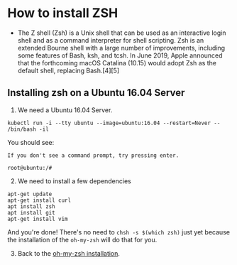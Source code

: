 # How to install ZSH

* The Z shell (Zsh) is a Unix shell that can be used as an interactive login shell and as a command interpreter for shell scripting. Zsh is an extended Bourne shell with a large number of improvements, including some features of Bash, ksh, and tcsh. In June 2019, Apple announced that the forthcoming macOS Catalina (10.15) would adopt Zsh as the default shell, replacing Bash.[4][5]


## Installing zsh on a Ubuntu 16.04 Server

1. We need a Ubuntu 16.04 Server.

```
kubectl run -i --tty ubuntu --image=ubuntu:16.04 --restart=Never -- /bin/bash -il
```

You should see:

```
If you don't see a command prompt, try pressing enter.

root@ubuntu:/#
```

2. We need to install a few dependencies

```
apt-get update
apt-get install curl
apt install zsh
apt install git
apt-get install vim
```

And you're done! There's no need to `chsh -s $(which zsh)` just yet because the installation of the `oh-my-zsh` will do that for you.

3. Back to the [oh-my-zsh installation](https://github.com/rm511130/pks-zsh-autocomplete-plugin/blob/master/README.MD/#Installation).

